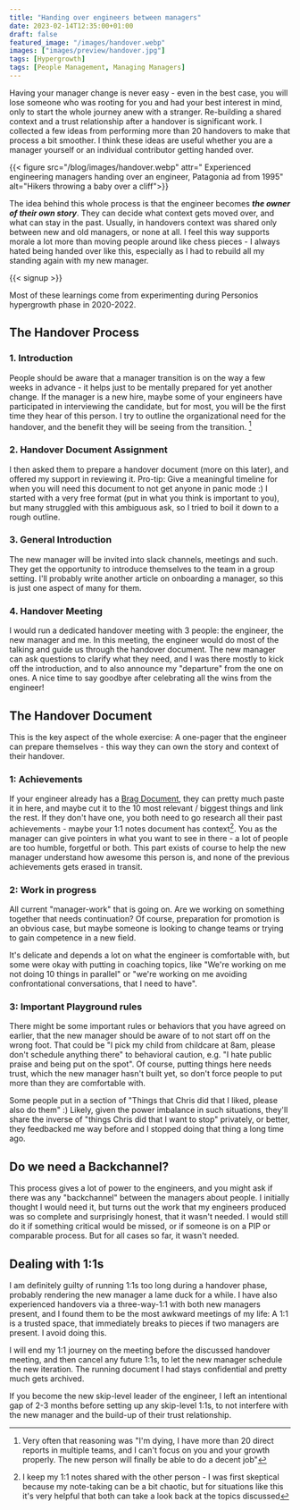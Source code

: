 ```yaml
---
title: "Handing over engineers between managers"
date: 2023-02-14T12:35:00+01:00
draft: false
featured_image: "/images/handover.webp"
images: ["images/preview/handover.jpg"]
tags: [Hypergrowth]
tags: [People Management, Managing Managers]
---
```


Having your manager change is never easy - even in the best case, you will lose someone who was rooting for you and had your best interest in mind, only to start the whole journey anew with a stranger. Re-building a shared context and a trust relationship after a handover is significant work. I collected a few ideas from performing more than 20 handovers to make that process a bit smoother. I think these ideas are useful whether you are a manager yourself or an individual contributor getting handed over.

{{< figure src="/blog/images/handover.webp" attr=" Experienced engineering managers handing over an engineer, Patagonia ad from 1995" alt="Hikers throwing a baby over a cliff">}}

The idea behind this whole process is that the engineer becomes ***the owner of their own story***. They can decide what context gets moved over, and what can stay in the past. Usually, in handovers context was shared only between new and old managers, or none at all. I feel this way supports morale a lot more than moving people around like chess pieces - I always hated being handed over like this, especially as I had to rebuild all my standing again with my new manager.

{{< signup >}}

Most of these learnings come from experimenting during Personios hypergrowth phase in 2020-2022.

## The Handover Process

### 1. Introduction

People should be aware that a manager transition is on the way a few weeks in advance - it helps just to be mentally prepared for yet another change. If the manager is a new hire, maybe some of your engineers have participated in interviewing the candidate, but for most, you will be the first time they hear of this person. I try to outline the organizational need for the handover, and the benefit they will be seeing from the transition. [^1]

### 2. Handover Document Assignment

I then asked them to prepare a handover document (more on this later), and offered my support in reviewing it. Pro-tip: Give a meaningful timeline for when you will need this document to not get anyone in panic mode :) I started with a very free format (put in what you think is important to you), but many struggled with this ambiguous ask, so I tried to boil it down to a rough outline.

### 3. General Introduction

The new manager will be invited into slack channels, meetings and such. They get the opportunity to introduce themselves to the team in a group setting. I'll probably write another article on onboarding a manager, so this is just one aspect of many for them.

### 4. Handover Meeting

I would run a dedicated handover meeting with 3 people: the engineer, the new manager and me. In this meeting, the engineer would do most of the talking and guide us through the handover document. The new manager can ask questions to clarify what they need, and I was there mostly to kick off the introduction, and to also announce my "departure" from the one on ones. A nice time to say goodbye after celebrating all the wins from the engineer!


## The Handover Document

This is the key aspect of the whole exercise: A one-pager that the engineer can prepare themselves - this way they can own the story and context of their handover.

### 1: Achievements

If your engineer already has a [Brag Document](https://jvns.ca/blog/brag-documents/), they can pretty much paste it in here, and maybe cut it to the 10 most relevant / biggest things and link the rest. If they don't have one, you both need to go research all their past achievements - maybe your 1:1 notes document has context[^2]. You as the manager can give pointers in what you want to see in there - a lot of people are too humble, forgetful or both. This part exists of course to help the new manager understand how awesome this person is, and none of the previous achievements gets erased in transit. 


### 2: Work in progress

All current "manager-work" that is going on. Are we working on something together that needs continuation? Of course, preparation for promotion is an obvious case, but maybe someone is looking to change teams or trying to gain competence in a new field. 

It's delicate and depends a lot on what the engineer is comfortable with, but some were okay with putting in coaching topics, like "We're working on me not doing 10 things in parallel" or "we're working on me avoiding confrontational conversations, that I need to have".


### 3: Important Playground rules

There might be some important rules or behaviors that you have agreed on earlier, that the new manager should be aware of to not start off on the wrong foot. That could be "I pick my child from childcare at 8am, please don't schedule anything there" to behavioral caution, e.g. "I hate public praise and being put on the spot". Of course, putting things here needs trust, which the new manager hasn't built yet, so don't force people to put more than they are comfortable with.

Some people put in a section of "Things that Chris did that I liked, please also do them" :) Likely, given the power imbalance in such situations, they'll share the inverse of "things Chris did that I want to stop" privately, or better, they feedbacked me way before and I stopped doing that thing a long time ago.

## Do we need a Backchannel?

This process gives a lot of power to the engineers, and you might ask if there was any "backchannel" between the managers about people. I initially thought I would need it, but turns out the work that my engineers produced was so complete and surprisingly honest, that it wasn't needed. I would still do it if something critical would be missed, or if someone is on a PIP or comparable process. But for all cases so far, it wasn't needed.

## Dealing with 1:1s

I am definitely guilty of running 1:1s too long during a handover phase, probably rendering the new manager a lame duck for a while. I have also experienced handovers via a three-way-1:1 with both new managers present, and I found them to be the most awkward meetings of my life: A 1:1 is a trusted space, that immediately breaks to pieces if two managers are present. I avoid doing this. 

I will end my 1:1 journey on the meeting before the discussed handover meeting, and then cancel any future 1:1s, to let the new manager schedule the new iteration. The running document I had stays confidential and pretty much gets archived.

If you become the new skip-level leader of the engineer, I left an intentional gap of 2-3 months before setting up any skip-level 1:1s, to not interfere with the new manager and the build-up of their trust relationship.

[^1]:  Very often that reasoning was "I'm dying, I have more than 20 direct reports in multiple teams, and I can't focus on you and your growth properly. The new person will finally be able to do a decent job"

[^2]: I keep my 1:1 notes shared with the other person - I was first skeptical because my note-taking can be a bit chaotic, but for situations like this it's very helpful that both can take a look back at the topics discussed